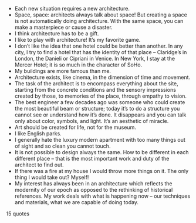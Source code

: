  - Each new situation requires a new architecture.
 - Space, space: architects always talk about space! But creating a space is not automatically doing architecture. With the same space, you can make a masterpiece or cause a disaster.
 - I think architecture has to be a gift.
 - I like to play with architecture! It’s my favorite game.
 - I don’t like the idea that one hotel could be better than another. In any city, I try to find a hotel that has the identity of that place – Claridge’s in London, the Danieli or Cipriani in Venice. In New York, I stay at the Mercer Hotel; it is so much in the character of SoHo.
 - My buildings are more famous than me.
 - Architecture exists, like cinema, in the dimension of time and movement.
 - The task of the architect is to encompass everything about the site, starting from the concrete conditions and the sensory impressions created by those, to memories of the place, through empathy to vision.
 - The best engineer a few decades ago was someone who could create the most beautiful beam or structure; today it’s to do a structure you cannot see or understand how it’s done. It disappears and you can talk only about color, symbols, and light. It’s an aesthetic of miracle.
 - Art should be created for life, not for the museum.
 - I like English parks.
 - I generally hate the luxury modern apartment with too many things out of sight and so clean you cannot touch.
 - It is not possible to design always the same. How to be different in each different place – that is the most important work and duty of the architect to find out.
 - If there was a fire at my house I would throw more things on it. The only thing I would take out? Myself!
 - My interest has always been in an architecture which reflects the modernity of our epoch as opposed to the rethinking of historical references. My work deals with what is happening now – our techniques and materials, what we are capable of doing today.

15 quotes